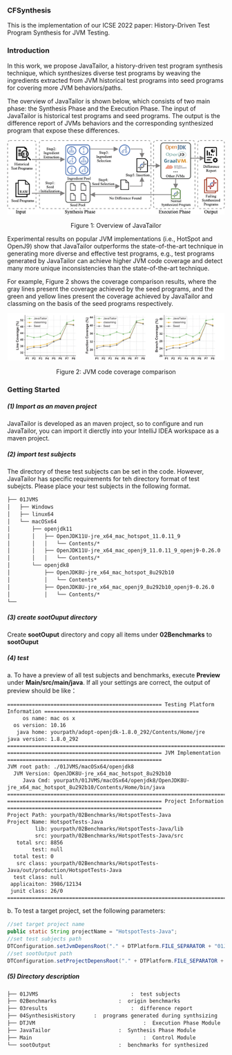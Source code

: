 ### CFSynthesis

This is the implementation of our ICSE 2022 paper: History-Driven Test Program Synthesis for JVM Testing.

### Introduction

In this work, we propose JavaTailor, a history-driven test program synthesis technique, which synthesizes diverse test programs by weaving the ingredients extracted from JVM historical test programs into seed programs for covering more JVM behaviors/paths. 

The overview of JavaTailor is shown below, which consists of two main phase: the Synthesis Phase and the Execution Phase. The input of JavaTailor is historical test programs and seed programs.  The output is the difference report of JVMs behaviors and the corresponding synthesized program that expose these differences.

![01-overview](./png/01-overview.png)

<center>Figure 1: Overview of JavaTailor</center>

Experimental results on popular JVM implementations (i.e., HotSpot and OpenJ9) show that JavaTailor outperforms the state-of-the-art technique in generating more diverse and effective test programs, e.g., test programs generated by JavaTailor can achieve higher JVM code coverage and detect many more unique inconsistencies than the state-of-the-art technique. 

For example, Figure 2 shows the coverage comparison results, where the gray lines present the coverage achieved by the seed programs, and the green and yellow lines present the coverage achieved by JavaTailor and classming on the basis of the seed programs respectively.

![05-compare](./png/05-compare.png)

<center>Figure 2: JVM code coverage comparison</center>

### Getting Started

##### (1) Import as an maven project

JavaTailor is developed as an maven project, so to configure and run JavaTailor, you can import it dierctly into your IntelliJ IDEA workspace as a maven project.  

##### (2) import test subjects

The directory of these test subjects can be set in the code. However,  JavaTailor has specific requirements for teh directory format of test subejcts. Please place your test subjects in the following format.

```markdown
├── 01JVMS
│   ├── Windows
│   ├── linux64
│   └── macOSx64
│       ├── openjdk11
│       │   ├── OpenJDK11U-jre_x64_mac_hotspot_11.0.11_9
│       │   │   └── Contents/*
│       │   ├── OpenJDK11U-jre_x64_mac_openj9_11.0.11_9_openj9-0.26.0
│       │   │   └── Contents/*
│       └── openjdk8
│           ├── OpenJDK8U-jre_x64_mac_hotspot_8u292b10
│           │   └── Contents*
│           ├── OpenJDK8U-jre_x64_mac_openj9_8u292b10_openj9-0.26.0
│           │   └── Contents/*
└── 
```

##### (3) create sootOuput directory

Create **sootOuput** directory and copy  all items under **02Benchmarks** to **sootOuput**

##### (4) test

a. To have a preview of all test subjects and benchmarks, execute **Preview** under **Main/src/main/java**. If all your settings are correct, the output of preview should be like：

```
================================================== Testing Platform Information ==================================================
     os name: mac os x
  os version: 10.16
   java home: yourpath/adopt-openjdk-1.8.0_292/Contents/Home/jre
java version: 1.8.0_292
==================================================================================================================================
================================================== JVM Implementation ==================================================
JVM root path: ./01JVMS/macOSx64/openjdk8
  JVM Version: OpenJDK8U-jre_x64_mac_hotspot_8u292b10
     Java Cmd: yourpath/01JVMS/macOSx64/openjdk8/OpenJDK8U-jre_x64_mac_hotspot_8u292b10/Contents/Home/bin/java
========================================================================================================================
================================================== Project Information ==================================================
Project Path: yourpath/02Benchmarks/HotspotTests-Java
Project Name: HotspotTests-Java
         lib: yourpath/02Benchmarks/HotspotTests-Java/lib
         src: yourpath/02Benchmarks/HotspotTests-Java/src
   total src: 8856
        test: null
  total test: 0
   src class: yourpath/02Benchmarks/HotspotTests-Java/out/production/HotspotTests-Java
  test class: null
 applicaiton: 3986/12134
 junit class: 26/0
=========================================================================================================================
```

b. To test a target project, set the following parameters:

```java
//set target project name
public static String projectName = "HotspotTests-Java";
//set test subjects path
DTConfiguration.setJvmDepensRoot("." + DTPlatform.FILE_SEPARATOR + "01JVMS");
//set sootOutput path
DTConfiguration.setProjectDepensRoot("." + DTPlatform.FILE_SEPARATOR + "sootOutput");
```

##### (5) Directory description

```markdown
├── 01JVMS								:  test subjects
├── 02Benchmarks					:  origin benchmarks
├── 03results							:  difference report
├── 04SynthesisHistory		:  programs generated during synthsizing 
├── DTJVM									:  Execution Phase Module
├── JavaTailor						:  Synthesis Phase Module
├── Main									:  Control Module
└── sootOutput						:  benchmarks for synthesized
```

